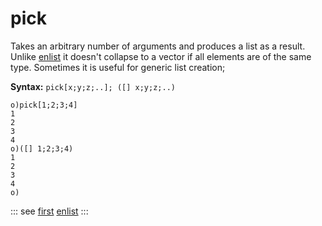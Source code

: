 # pick

Takes an arbitrary number of arguments and produces a list as a result. Unlike [enlist](/verbs/list/enlist.md) it doesn't collapse to a vector if all elements are of the same type. Sometimes it is useful for generic list creation;

**Syntax:** ```pick[x;y;z;..]; ([] x;y;z;..)```

```o
o)pick[1;2;3;4]
1
2
3
4
o)([] 1;2;3;4)
1
2
3
4
o)
```

::: see
[first](/verbs/list/first.md)
[enlist](/verbs/list/enlist.md)
:::
